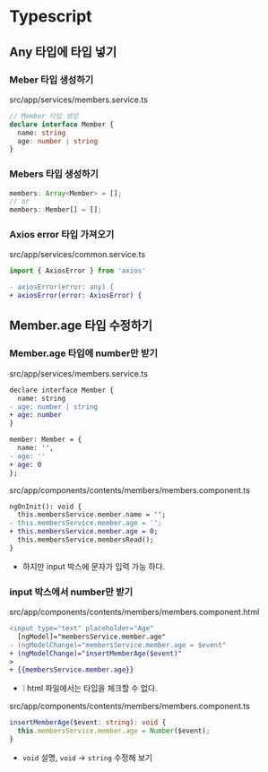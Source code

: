 # Typescript

## Any 타입에 타입 넣기
### Meber 타입 생성하기
src/app/services/members.service.ts

```ts
// Member 타입 생성
declare interface Member {
  name: string
  age: number | string
}
```

### Mebers 타입 생성하기
```ts
members: Array<Member> = [];
// or
members: Member[] = [];
```

### Axios error 타입 가져오기
src/app/services/common.service.ts
```ts
import { AxiosError } from 'axios'
```
```diff
- axiosError(error: any) {
+ axiosError(error: AxiosError) {
```

## Member.age 타입 수정하기
### Member.age 타입에 number만 받기
src/app/services/members.service.ts
```diff
declare interface Member {
  name: string
- age: number | string
+ age: number
}

member: Member = {
  name: '',
- age: ''
+ age: 0
};
```

src/app/components/contents/members/members.component.ts
```diff
ngOnInit(): void {
  this.membersService.member.name = '';
- this.membersService.member.age = '';
+ this.membersService.member.age = 0;
  this.membersService.membersRead();
}
```
* 하지만 input 박스에 문자가 입력 가능 하다.

### input 박스에서 number만 받기
src/app/components/contents/members/members.component.html
```diff
<input type="text" placeholder="Age"
  [ngModel]="membersService.member.age"
- (ngModelChange)="membersService.member.age = $event"
+ (ngModelChange)="insertMemberAge($event)"
>
+ {{membersService.member.age}}
```
* ❕ html 파일에서는 타입을 체크할 수 없다.

src/app/components/contents/members/members.component.ts
```ts
insertMemberAge($event: string): void {
  this.membersService.member.age = Number($event);
}
```
* `void` 설명, `void` -> `string` 수정해 보기
